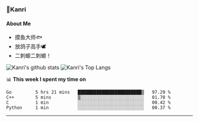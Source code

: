 ### 🌱Kanri
#### About Me
- 摸鱼大师🐟
- 放鸽子高手🕊
- 二刺螈二刺螈！

![Kanri's github stats](https://github-readme-stats.vercel.app/api?username=Yiwen-Chan&show_icons=true&theme=vue&line_height=20)
![Kanri's Top Langs](https://github-readme-stats.vercel.app/api/top-langs/?username=Yiwen-Chan&layout=compact&theme=vue&card_width=270)

📊 **This week I spent my time on**
<!--START_SECTION:waka-->
```text
Go         5 hrs 21 mins   ████████████████████████▒   97.29 % 
C++        5 mins          ▒░░░░░░░░░░░░░░░░░░░░░░░░   01.70 % 
C          1 min           ░░░░░░░░░░░░░░░░░░░░░░░░░   00.42 % 
Python     1 min           ░░░░░░░░░░░░░░░░░░░░░░░░░   00.37 % 
```
<!--END_SECTION:waka-->

***


